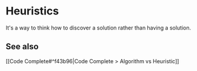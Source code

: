 # Heuristics

It's a way to think how to discover a solution rather than having a solution.

## See also

[[Code Complete#^f43b96|Code Complete > Algorithm vs Heuristic]]